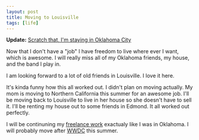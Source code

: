 ```yaml
---
layout: post
title: Moving to Louisville
tags: [life]
---
```


**Update:** [Scratch that, I'm staying in Oklahoma City](/post/scratch-that-im-staying-in-oklahoma-city)

Now that I don't have a "job" I have freedom to live where ever I want, which is awesome. I will really miss all of my Oklahoma friends, my house, and the band I play in.

I am looking forward to a lot of old friends in Louisville. I love it here.

It's kinda funny how this all worked out. I didn't plan on moving actually. My mom is moving to Northern California this summer for an awesome job. I'll be moving back to Louisville to live in her house so she doesn't have to sell it. I'll be renting my house out to some friends in Edmond. It all worked out perfectly.

I will be continuning my [freelance work](http://iturndreamsintosoftware.com) exactualy like I was in Oklahoma. I will probably move after [WWDC](http://developer.apple.com/wwdc) this summer.
